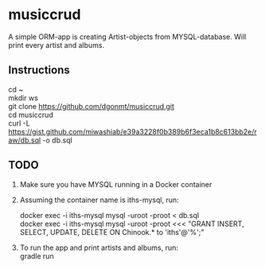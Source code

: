 # musiccrud
A simple ORM-app is creating Artist-objects from MYSQL-database.
Will print every artist and albums.



## Instructions  
cd ~  
mkdir ws  
git clone https://github.com/dgonmt/musiccrud.git  
cd musiccrud  
curl -L  https://gist.github.com/miwashiab/e39a3228f0b389b6f3eca1b8c613bb2e/raw/db.sql -o db.sql

## TODO  
1) Make sure you have MYSQL running in a Docker container
2) Assuming the container name is iths-mysql, run:  

	docker exec -i iths-mysql mysql -uroot -proot < db.sql  
	docker exec -i iths-mysql mysql -uroot -proot <<< "GRANT INSERT, SELECT, UPDATE, DELETE ON Chinook.* to 'iths'@'%';"
	  
3) To run the app and print artists and albums, run:  
	gradle run
